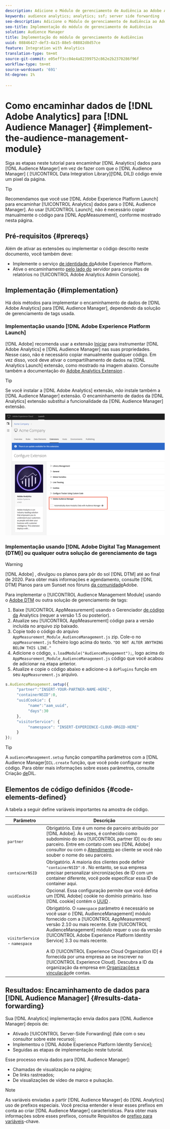 ```yaml
---
description: Adicione o Módulo de gerenciamento de Audiência ao Adobe Analytics AppMeasurement para encaminhar os dados do Analytics para o Audience Manager, em vez de fazer com que o código da Biblioteca de integração de dados do Audience Manager (DIL) envie um pixel da página.
keywords: audience analytics; analytics; ssf; server side forwarding
seo-description: Adicione o Módulo de gerenciamento de Audiência ao Adobe Analytics AppMeasurement para encaminhar os dados do Analytics para o Audience Manager, em vez de fazer com que o código da Biblioteca de integração de dados do Audience Manager (DIL) envie um pixel da página.
seo-title: Implementação do módulo de gerenciamento de Audiências
solution: Audience Manager
title: Implementação do módulo de gerenciamento de Audiências
uuid: 08846427-def3-4a15-88e5-08882d8d57ce
feature: Integration with Analytics
translation-type: tm+mt
source-git-commit: e05eff3cc04e4a82399752c862e2b2370286f96f
workflow-type: tm+mt
source-wordcount: '691'
ht-degree: 1%

---
```



# Como encaminhar dados de [!DNL Adobe Analytics] para [!DNL Audience Manager] {#implement-the-audience-management-module}

Siga as etapas neste tutorial para encaminhar [!DNL Analytics] dados para [!DNL Audience Manager] em vez de fazer com que o [!DNL Audience Manager] ( [!UICONTROL Data Integration Library][!DNL DIL]) código envie um pixel da página.

>[!TIP]
>
>Recomendamos que você use [!DNL Adobe Experience Platform Launch] para encaminhar [!UICONTROL Analytics] dados para o [!DNL Audience Manager]. Ao usar [!UICONTROL Launch], não é necessário copiar manualmente o código para [!DNL AppMeasurement], conforme mostrado nesta página.

## Pré-requisitos {#prereqs}

Além de ativar as extensões ou implementar o código descrito neste documento, você também deve:

* Implemente o serviço [de identidade do](https://docs.adobe.com/content/help/en/id-service/using/home.html)Adobe Experience Platform.
* Ative o encaminhamento [pelo lado do](https://docs.adobe.com/help/en/analytics/admin/admin-tools/server-side-forwarding/ssf.html) servidor para conjuntos de relatórios no [!UICONTROL Adobe Analytics Admin Console].

## Implementação {#implementation}

Há dois métodos para implementar o encaminhamento de dados de [!DNL Adobe Analytics] para [!DNL Audience Manager], dependendo da solução de gerenciamento de tags usada.

### Implementação usando [!DNL Adobe Experience Platform Launch]

[!DNL Adobe] recomenda usar a extensão [Iniciar](https://docs.adobe.com/content/help/en/launch/using/overview.html) para instrumentar [!DNL Adobe Analytics] e [!DNL Audience Manager] nas suas propriedades. Nesse caso, não é necessário copiar manualmente qualquer código. Em vez disso, você deve ativar o compartilhamento de dados na [!DNL Analytics Launch] extensão, como mostrado na imagem abaixo. Consulte também a documentação do [Adobe Analytics Extension](https://docs.adobe.com/content/help/en/launch/using/extensions-ref/adobe-extension/analytics-extension/overview.html#adobe-audience-manager) .

>[!TIP]
>
>Se você instalar a [!DNL Adobe Analytics] extensão, *não* instale também a [!DNL Audience Manager] extensão. O encaminhamento de dados da [!DNL Analytics] extensão substitui a funcionalidade da [!DNL Audience Manager] extensão.

![Como ativar o compartilhamento de dados da extensão do Adobe Analytics para o Audience Manager](/help/using/integration/assets/analytics-to-aam.png)

### Implementação usando [!DNL Adobe Digital Tag Management (DTM)] ou qualquer outra solução de gerenciamento de tags

>[!WARNING]
>
>[!DNL Adobe] , divulgou os planos para pôr do sol [!DNL DTM] até ao final de 2020. Para obter mais informações e agendamento, consulte [!DNL DTM] Planos para um Sunset nos fóruns [da comunidade](https://forums.adobe.com/community/experience-cloud/platform/launch/blog/2018/10/05/dtm-plans-for-a-sunset)Adobe.

Para implementar o [!UICONTROL Audience Management Module] usando o [Adobe DTM](https://docs.adobe.com/content/help/en/dtm/using/dtm-home.html) ou outra solução de gerenciamento de tags:

1. Baixe [!UICONTROL AppMeasurement] usando o Gerenciador [de código da](https://docs.adobe.com/content/help/en/analytics/admin/admin-tools/code-manager-admin.html) Analytics (requer a versão 1.5 ou posterior).
1. Atualize seu [!UICONTROL AppMeasurement] código para a versão incluída no arquivo zip baixado.
1. Copie todo o código do arquivo `AppMeasurement_Module_AudienceManagement.js` zip. Cole-o no `appMeasurement.js` ficheiro logo acima do texto. `"DO NOT ALTER ANYTHING BELOW THIS LINE."`
1. Adicione o código, `s.loadModule("AudienceManagement");`, logo acima do `AppMeasurement_Module_AudienceManagement.js` código que você acabou de adicionar na etapa anterior.
1. Atualize e copie o código abaixo e adicione-o à `doPlugins` função em seu `AppMeasurement.js` arquivo.

```js
s.AudienceManagement.setup({ 
     "partner":"INSERT-YOUR-PARTNER-NAME-HERE", 
     "containerNSID":0, 
     "uuidCookie": { 
          "name":"aam_uuid", 
          "days":30
     },
     "visitorService": {
          "namespace": "INSERT-EXPERIENCE-CLOUD-ORGID-HERE" 
     } 
});
```

>[!TIP]
>
>A `audienceManagement.setup` função compartilha parâmetros com a [!DNL Audience Manager]`DIL.create` função, que você pode configurar neste código. Para obter mais informações sobre esses parâmetros, consulte Criação [de](../../dil/dil-class-overview/dil-create.md#dil-create)DIL.

## Elementos de código definidos {#code-elements-defined}

A tabela a seguir define variáveis importantes na amostra de código.

| Parâmetro | Descrição |
|--- |--- |
| `partner` | Obrigatório. Este é um nome de parceiro atribuído por [!DNL Adobe]. Às vezes, é conhecido como subdomínio do seu [!UICONTROL partner ID] ou do seu parceiro.  Entre em contato com seu [!DNL Adobe] consultor ou com o [Atendimento](https://helpx.adobe.com/marketing-cloud/contact-support.html) ao cliente se você não souber o nome do seu parceiro. |
| `containerNSID` | Obrigatório. A maioria dos clientes pode definir `"containerNSID":0` . No entanto, se sua empresa precisar personalizar sincronizações de ID com um container diferente, você pode especificar essa ID de container aqui. |
| `uuidCookie` | Opcional. Essa configuração permite que você defina um [!DNL Adobe] cookie no domínio primário. Isso [!DNL cookie] contém o [UUID](../../reference/ids-in-aam.md) . |
| `visitorService` - `namespace` | Obrigatório. O `namespace` parâmetro é necessário se você usar o [!DNL AudienceManagement] módulo fornecido com a [!UICONTROL AppMeasurement] versão 2.10 ou mais recente. Este [!UICONTROL AudienceManagement] módulo requer o uso da versão [!UICONTROL Adobe Experience Platform Identity Service] 3.3 ou mais recente. <br><br>A ID [!UICONTROL Experience Cloud Organization ID] é fornecida por uma empresa ao se inscrever no [!UICONTROL Experience Cloud]. Descubra a ID da organização da empresa em [Organizações e vinculação](https://docs.adobe.com/content/help/en/core-services/interface/manage-users-and-products/organizations.html)de contas. |

## Resultados: Encaminhamento de dados para [!DNL Audience Manager] {#results-data-forwarding}

Sua [!DNL Analytics] implementação envia dados para [!DNL Audience Manager] depois de:

* Ativado [!UICONTROL Server-Side Forwarding] (fale com o seu consultor sobre este recurso);
* Implementou o [!DNL Adobe Experience Platform Identity Service];
* Seguidas as etapas de implementação neste tutorial.

Esse processo envia dados para [!DNL Audience Manager]:

* Chamadas de visualização na página;
* De links rastreados;
* De visualizações de vídeo de marco e pulsação.

>[!NOTE]
>
>As variáveis enviadas a partir [!DNL Audience Manager] do [!DNL Analytics] uso de prefixos especiais. Você precisa entender e levar esses prefixos em conta ao criar [!DNL Audience Manager] características. Para obter mais informações sobre esses prefixos, consulte Requisitos de [prefixo para variáveis](../../features/traits/trait-variable-prefixes.md)-chave.
